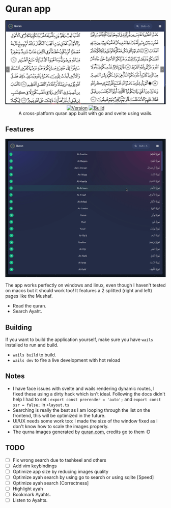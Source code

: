 # Quran app

<p align="center">
<img
    src="./.assets/quran.png"
    width="720px" border="0" alt="croc">
<br>
    <a href="https://github.com/ayehia0/quran/releases/latest"><img src="https://img.shields.io/github/v/release/ayehia0/quran" alt="Version"></a>
    <a href="https://github.com/ayehia0/quran/actions/"><img src="https://img.shields.io/github/actions/workflow/status/ayehia0/quran/release.yml" alt="Build"></a>
<br>
A cross-platform quran app built with go and svelte using wails.
</p>

## Features

<p align="center">
<img
    src="./.assets/search_quran_v1.gif"
    width="720px" border="0" alt="croc">
</p>

The app works perfectly on windows and linux, even though I haven't tested on macos but it should work too!
It features a 2 splitted (right and left) pages like the Mushaf.

- Read the quran.
- Search Ayaht.

## Building

If you want to build the application yourself, make sure you have `wails` installed to run and build.
- `wails build` to build.
- `wails dev` to fire a live development with hot reload

## Notes
- I have face issues with svelte and wails rendering dynamic routes, I fixed these using a dirty hack which isn't ideal. Following the docs didn't help I had to set : `export const prerender = 'auto';` and `export const ssr = false;` in `+layout.ts`
- Searching is really the best as I am looping through the list on the frontend, this will be optimized in the future.
- UI/UX needs some work too: I made the size of the window fixed as I don't know how to scale the images properly.
- The qurna images generated by [quran.com](https://github.com/quran/quran.com-images), credits go to them :D

## TODO

- [ ] Fix wrong search due to tashkeel and others
- [ ] Add vim keybindings
- [ ] Optimize app size by reducing images quality
- [ ] Optimize ayah search by using go to search or using sqlite [Speed]
- [ ] Optimize ayah search [Correctness]
- [ ] Highlight ayah
- [ ] Bookmark Ayahts.
- [ ] Listen to Ayahts.
